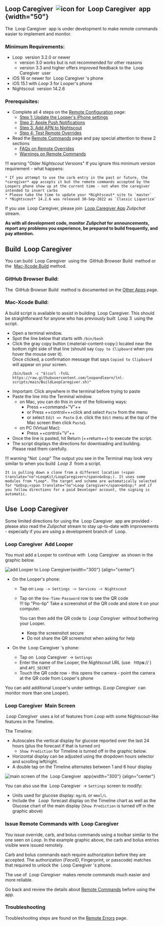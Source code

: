 ## <span translate="no">Loop Caregiver</span>&nbsp;   ![icon for &nbsp;<span translate="no">Loop Caregiver</span>&nbsp; app](img/lcg-icon.jpg){width="50"}

The &nbsp;<span translate="no">Loop Caregiver</span>&nbsp; app is under development to make remote commands easier to implement and monitor.

### Minimum Requirements:

* <span translate="no">Loop</span>&nbsp; version 3.2.0 or newer
    * version 3.0 works but is not recommended for other reasons
    * version 3.3 and higher offers improved feedback to the &nbsp;<span translate="no">Loop Caregiver</span>&nbsp; user
* iOS 16 or newer for &nbsp;<span translate="no">Loop Caregiver</span>&nbsp;&#39;s phone
* iOS 15.1 with *Loop* 3 for Looper&#39;s phone
* <span translate="no">Nightscout</span>&nbsp; version 14.2.6

### Prerequisites:

* Complete all 4 steps on the [Remote Configuration](remote-config.md) page:
    * [Step 1: Update the Looper's iPhone settings](remote-config.md#step-1-update-the-loopers-iphone-settings)
    * [Step 2: Apple Push Notifications](remote-config.md#step-2-apple-push-notifications)
    * [Step 3: Add APN to Nightscout](remote-config.md#step-3-add-apn-to-nightscout)
    * [Step 4: Test Remote Overrides](remote-config.md#step-4-test-remote-overrides)
* Read the [Remote Commands](remote-commands.md) page and pay special attention to these 2 sections
    * [FAQs on Remote Overrides](remote-commands.md#faqs-on-remote-overrides)
    * [Warnings on Remote Commands](remote-commands.md#warnings-on-remote-commands)

!!! warning "Older *Nightscout* Versions"
    If you ignore this minimum version requirement - what happens:

    * If you attempt to use the carb entry in the past or future, the *caregiver* app accepts it but the remote commands accepted by the Loopers phone show up at the current time - not when the caregiver intended to insert carbs
    * Please take the time to update your *Nightscout* site to `master`
    * *Nightscout* 14.2.6 was released 30-Sep-2022 as `Classic Liquorice`

If you use &nbsp;<span translate="no">Loop Caregiver</span>, please join &nbsp;[<span translate="no">Loop Caregiver App</span>](https://loop.zulipchat.com/#narrow/stream/358458-Loop-Caregiver-App) *Zulipchat* stream.

**As with all development code, monitor *Zulipchat* for announcements, report any problems you experience, be prepared to build frequently, and pay attention.**

## Build &nbsp;<span translate="no">Loop Caregiver</span>

You can build &nbsp;<span translate="no">Loop Caregiver</span>&nbsp; using the &nbsp;<span translate="no">GitHub Browser Build</span>&nbsp; method or the &nbsp;[<span translate="no">Mac-Xcode Build</span>](#mac-xcode-build) method.

### GitHub Browser Build:

The &nbsp;<span translate="no">GitHub Browser Build</span>&nbsp; method is documented on the [Other Apps](../gh-actions/gh-other-apps.md) page.

### Mac-Xcode Build:

A build script is available to assist in building &nbsp;<span translate="no">Loop Caregiver</span>. This should be straightforward for anyone who has previously built &nbsp;<span translate="no">Loop 3</span>&nbsp; using the script.

- Open a terminal window. 
- Spot the line below that starts with `/bin/bash`
- Click the gray copy button (:material-content-copy:) located near the bottom right side of that line  (should say `Copy to Clipboard` when you hover the mouse over it).  
  Once clicked, a confirmation message that says `Copied to Clipboard` will appear on your screen.
    ``` { .bash .copy  title="Copy and Paste to start the BuildLoopCaregiver script" }
    /bin/bash -c "$(curl -fsSL https://raw.githubusercontent.com/loopandlearn/lnl-scripts/main/BuildLoopCaregiver.sh)"
    ```
- Important: Click anywhere in the terminal before trying to paste
- Paste the line into the Terminal window.  
    - on Mac, you can do this in one of the following ways:
        - Press ++command+"V"++ 
        - or Press ++control+++click and select `Paste` from the menu 
        - or select `Edit => Paste` (i.e. click the `Edit` menu at the top of the Mac screen then click `Paste`).
    - on PC (Virtual Mac): 
        - Press ++control+"V"++
- Once the line is pasted, hit Return (++return++) to execute the script. 
- The script displays the directions for downloading and building.    
    Please read them carefully.

!!! warning "Not &nbsp;_<span translate="no">Loop</span>_"
    The output you see in the Terminal may look very similar to when you build &nbsp;_<span translate="no">Loop 3</span>_&nbsp; from a script.
    
    It is pulling down a clone from a different location (<span translate="no">LoopKit/LoopCaregiver</span>&nbsp;). It uses some modules from *Loop*. The target and scheme are automatically selected for *&nbsp;<span translate="no">Loop Caregiver</span>&nbsp;* and if you follow directions for a paid Developer account, the signing is automatic.

## Use &nbsp;<span translate="no">Loop Caregiver</span>

Some limited directions for using the &nbsp;<span translate="no">Loop Caregiver</span>&nbsp; app are provided - please also read the *Zulipchat* stream to stay up-to-date with improvements - especially if you are using a development branch of &nbsp;<span translate="no">Loop</span>.

### <span translate="no">Loop Caregiver</span>&nbsp; Add Looper

You must add a Looper to continue with &nbsp;<span translate="no">Loop Caregiver</span>&nbsp; as shown in the graphic below.

![add Looper to Loop Caregiver](img/lcg-add-looper.png){width="300"}
{align="center"}

* On the Looper&#39;s phone:
    * Tap on `Loop -> Settings -> Services -> Nightscout`
    * Tap on the `One-Time-Password` row to see the QR code  
    !!! tip "Pro-tip"
        Take a screenshot of the QR code and store it on your computer.
        
        You can then add the QR code to *&nbsp;<span translate="no">Loop Caregiver</span>&nbsp;* without bothering your Looper.

        * Keep the screenshot secure
        * Do not share the QR screenshot when asking for help

* On the &nbsp;<span translate="no">Loop Caregiver</span>&nbsp;&#39;s phone:
    * Tap on &nbsp;<span translate="no">Loop Caregiver</span>&nbsp; -> `Settings`
    * Enter the name of the Looper, the *Nightscout* URL (use &nbsp;<span translate="no"> http**s**://</span>&nbsp;) and `API_SECRET`
    * Touch the QR code row - this opens the camera - point the camera at the QR code from Looper's phone

You can add additional Looper's under settings. (*<span translate="no">Loop Caregiver</span>&nbsp;* can monitor more than one Looper).

### <span translate="no">Loop Caregiver</span>&nbsp; Main Screen

*&nbsp;<span translate="no">Loop Caregiver</span>&nbsp;* uses a lot of features from *Loop* with some Nightscout-like features in the Timeline.

The Timeline:

* Autoscales the vertical display for glucose reported over the last 24 hours (plus the forecast if that is turned on)
    * `Show Prediction` for Timeline is turned off in the graphic below.
* Horizontal display can be adjusted using the dropdown hours selector and scrolling left/right.
* A double tap on the Timeline alternates between 1 and 6 hour display

![main screen of the &nbsp;<span translate="no">Loop Caregiver</span>&nbsp; app](img/lcg-main.jpg){width="300"}
{align="center"}


You can also use the &nbsp;<span translate="no">Loop Caregiver</span>&nbsp; -> `Settings` screen to modify:

* Units used for glucose display: `mg/dL` or `mmol/L`
* Include the &nbsp;*&nbsp;<span translate="no">Loop</span>&nbsp;* forecast display on the Timeline chart as well as the Glucose chart of the main display (`Show Prediction` is turned off in the graphic above)

### Issue Remote Commands with &nbsp;<span translate="no">Loop Caregiver</span>

You issue override, carb, and bolus commands using a toolbar similar to the one seen on *Loop*. In the example graphic above, the carb and bolus entries visible were issued remotely.

Carb and bolus commands each require authorization before they are accepted. The authorization (*FaceID*, Fingerprint, or passcode) matches that required to unlock the &nbsp;<span translate="no">Loop Caregiver</span>&nbsp;&#39;s phone.

The use of *&nbsp;<span translate="no">Loop Caregiver</span>&nbsp;* makes remote commands much easier and more reliable.

Go back and review the details about [Remote Commands](remote-commands.md) before using the app.

### Troubleshooting

Troubleshooting steps are found on the [Remote Errors](remote-errors.md) page.